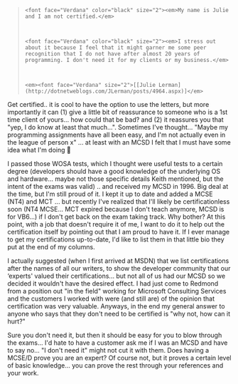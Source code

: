 <blockquote dir="ltr" style="MARGIN-RIGHT: 0px">

    <font face="Verdana" color="black" size="2"><em>My name is Julie and I am not certified.</em>



    <font face="Verdana" color="black" size="2"><em>I stress out about it because I feel that it might garner me some peer recognition that I do not have after almost 20 years of programming. I don't need it for my clients or my business.</em>



    <em><font face="Verdana" size="2">[[Julie Lerman](http://dotnetweblogs.com/JLerman/posts/4964.aspx)]</em>

</blockquote>

Get certified.. it is cool to have the option to use the letters, but more importantly it can (1) give a little bit of reassurance to someone who is a 1st time client of yours... how could that be bad? and (2) it reassures you that "yep, I do know at least that much...". Sometimes I've thought... "Maybe my programming assignments have all been easy, and I'm not actually even in the league of person x" ... at least with an MCSD I felt that I must have some idea what I'm doing 🙂

I passed those WOSA tests, which I thought were useful tests to a certain degree (developers should have a good knowledge of the underlying OS and hardware... maybe not those specific details Keith mentioned, but the intent of the exams was valid) .. and received my MCSD in 1996. Big deal at the time, but I'm still proud of it. I kept it up to date and added a MCSE (NT4) and MCT ... but recently I've realized that I'll likely be certificationless soon (NT4 MCSE... MCT expired because I don't teach anymore, MCSD is for VB6...) if I don't get back on the exam taking track. Why bother? At this point, with a job that doesn't require it of me, I want to do it to help out the certification itself by pointing out that I am proud to have it. If I ever manage to get my certifications up-to-date, I'd like to list them in that little bio they put at the end of my columns.

I actually suggested (when I first arrived at MSDN) that we list certifications after the names of all our writers, to show the developer community that our &#8216;experts' valued their certifications... but not all of us had our MCSD so we decided it wouldn't have the desired effect. I had just come to Redmond from a position out "in the field" working for Microsoft Consulting Services and the customers I worked with were (and still are) of the opinion that certification was very valuable. Anyways, in the end my general answer to anyone who says that they don't need to be certified is "why not, how can it hurt?"

Sure you don't need it, but then it should be easy for you to blow through the exams... I'd hate to have a customer ask me if I was an MCSD and have to say no... "I don't need it" might not cut it with them. Does having a MCSE/D prove you are an expert? Of course not, but it proves a certain level of basic knowledge... you can prove the rest through your references and your work.